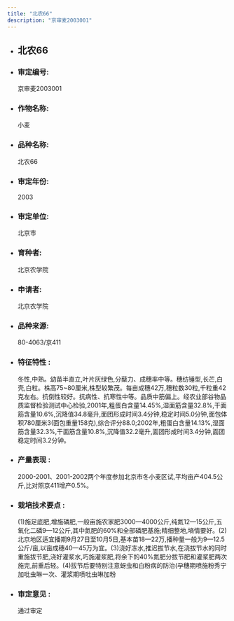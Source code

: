 ```yaml
---
title: "北农66"
description: "京审麦2003001"
---
```

* ## 北农66
* ###  审定编号:  
   京审麦2003001

*  ### 作物名称:  
   小麦

*   ###  品种名称: 
    北农66

*   ### 审定年份: 
    2003

*   ### 审定单位:  
    北京市

*   ### 育种者:  
    北京农学院

*   ### 申请者:  
    北京农学院

*   ### 品种来源:  
    80-4063/京411

*   ### 特征特性 : 
    冬性,中熟。幼苗半直立,叶片灰绿色,分蘖力、成穗率中等。穗纺锤型,长芒,白壳,白粒。株高75~80厘米,株型较繁茂。每亩成穗42万,穗粒数30粒,千粒重42克左右。抗倒性较好。抗病性、抗寒性中等。品质中筋偏上。经农业部谷物品质监督检验测试中心检验,2001年,粗蛋白含量14.45%,湿面筋含量32.8%,干面筋含量10.6%,沉降值34.8毫升,面团形成时间3.4分钟,稳定时间5.0分钟,面包体积780厘米3(面包重量158克),综合评分88.0;2002年,粗蛋白含量14.13%,湿面筋含量32.3%,干面筋含量10.8%,沉降值32.2毫升,面团形成时间3.4分钟,面团稳定时间3.2分钟。

*   ### 产量表现 : 
    2000-2001、2001-2002两个年度参加北京市冬小麦区试,平均亩产404.5公斤,比对照京411增产0.5%。

*   ### 栽培技术要点 : 
    (1)施足底肥,增施磷肥,一般亩施农家肥3000—4000公斤,纯氮12—15公斤,五氧化二磷9—12公斤,其中氮肥的60%和全部磷肥基施;精细整地,墒情要好。(2)北京地区适宜播期9月27日至10月5日,基本苗18—22万,播种量一般为9—12.5公斤/亩,以亩成穗40—45万为宜。(3)浇好冻水,推迟拔节水,在浇拔节水的同时重施拔节肥,浇好灌浆水,巧施灌浆肥,将余下的40%氮肥分拔节肥和灌浆肥两次施完,前重后轻。(4)拔节后要特别注意蚜虫和白粉病的防治(孕穗期喷施粉秀宁加吡虫啉一次、灌浆期喷吡虫啉加粉

*   ### 审定意见 : 
    通过审定
